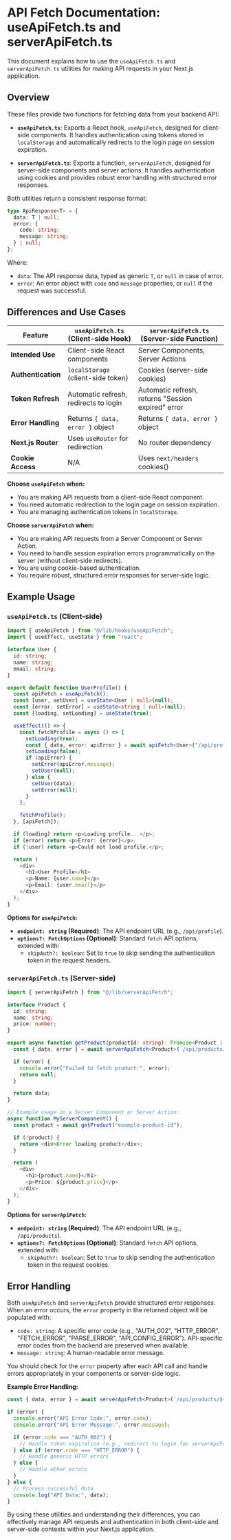 # API Fetch Documentation: useApiFetch.ts and serverApiFetch.ts

This document explains how to use the `useApiFetch.ts` and `serverApiFetch.ts` utilities for making API requests in your Next.js application.

## Overview

These files provide two functions for fetching data from your backend API:

- **`useApiFetch.ts`**:  Exports a React hook, `useApiFetch`, designed for client-side components. It handles authentication using tokens stored in `localStorage` and automatically redirects to the login page on session expiration.

- **`serverApiFetch.ts`**:  Exports a function, `serverApiFetch`, designed for server-side components and server actions. It handles authentication using cookies and provides robust error handling with structured error responses.

Both utilities return a consistent response format:

```typescript
type ApiResponse<T> = {
  data: T | null;
  error: {
    code: string;
    message: string;
  } | null;
};
```

Where:
- `data`:  The API response data, typed as generic `T`, or `null` in case of error.
- `error`: An error object with `code` and `message` properties, or `null` if the request was successful.

## Differences and Use Cases

| Feature             | `useApiFetch.ts` (Client-side Hook) | `serverApiFetch.ts` (Server-side Function) |
|----------------------|------------------------------------|---------------------------------------|
| **Intended Use**    | Client-side React components       | Server Components, Server Actions     |
| **Authentication**  | `localStorage` (client-side token) | Cookies (server-side cookies)         |
| **Token Refresh**   | Automatic refresh, redirects to login | Automatic refresh, returns "Session expired" error |
| **Error Handling**  | Returns `{ data, error }` object    | Returns `{ data, error }` object        |
| **Next.js Router**  | Uses `useRouter` for redirection   | No router dependency                  |
| **Cookie Access**   | N/A                                | Uses `next/headers` cookies()         |

**Choose `useApiFetch` when:**

- You are making API requests from a client-side React component.
- You need automatic redirection to the login page on session expiration.
- You are managing authentication tokens in `localStorage`.

**Choose `serverApiFetch` when:**

- You are making API requests from a Server Component or Server Action.
- You need to handle session expiration errors programmatically on the server (without client-side redirects).
- You are using cookie-based authentication.
- You require robust, structured error responses for server-side logic.

## Example Usage

### `useApiFetch.ts` (Client-side)

```typescript
import { useApiFetch } from "@/lib/hooks/useApiFetch";
import { useEffect, useState } from "react";

interface User {
  id: string;
  name: string;
  email: string;
}

export default function UserProfile() {
  const apiFetch = useApiFetch();
  const [user, setUser] = useState<User | null>(null);
  const [error, setError] = useState<string | null>(null);
  const [loading, setLoading] = useState(true);

  useEffect(() => {
    const fetchProfile = async () => {
      setLoading(true);
      const { data, error: apiError } = await apiFetch<User>("/api/profile");
      setLoading(false);
      if (apiError) {
        setError(apiError.message);
        setUser(null);
      } else {
        setUser(data);
        setError(null);
      }
    };

    fetchProfile();
  }, [apiFetch]);

  if (loading) return <p>Loading profile...</p>;
  if (error) return <p>Error: {error}</p>;
  if (!user) return <p>Could not load profile.</p>;

  return (
    <div>
      <h1>User Profile</h1>
      <p>Name: {user.name}</p>
      <p>Email: {user.email}</p>
    </div>
  );
}
```

**Options for `useApiFetch`:**

- **`endpoint: string` (Required)**: The API endpoint URL (e.g., `/api/profile`).
- **`options?: FetchOptions` (Optional)**:  Standard `fetch` API options, extended with:
    - `skipAuth?: boolean`:  Set to `true` to skip sending the authentication token in the request headers.

### `serverApiFetch.ts` (Server-side)

```typescript
import { serverApiFetch } from "@/lib/serverApiFetch";

interface Product {
  id: string;
  name: string;
  price: number;
}

export async function getProduct(productId: string): Promise<Product | null> {
  const { data, error } = await serverApiFetch<Product>(`/api/products/${productId}`);

  if (error) {
    console.error("Failed to fetch product:", error);
    return null;
  }

  return data;
}

// Example usage in a Server Component or Server Action:
async function MyServerComponent() {
  const product = await getProduct("example-product-id");

  if (!product) {
    return <div>Error loading product</div>;
  }

  return (
    <div>
      <h1>{product.name}</h1>
      <p>Price: ${product.price}</p>
    </div>
  );
}
```

**Options for `serverApiFetch`:**

- **`endpoint: string` (Required)**: The API endpoint URL (e.g., `/api/products`).
- **`options?: FetchOptions` (Optional)**: Standard `fetch` API options, extended with:
    - `skipAuth?: boolean`: Set to `true` to skip sending the authentication token in the request cookies.

## Error Handling

Both `useApiFetch` and `serverApiFetch` provide structured error responses. When an error occurs, the `error` property in the returned object will be populated with:

- `code: string`:  A specific error code (e.g., "AUTH_002", "HTTP_ERROR", "FETCH_ERROR", "PARSE_ERROR", "API_CONFIG_ERROR").  API-specific error codes from the backend are preserved when available.
- `message: string`: A human-readable error message.

You should check for the `error` property after each API call and handle errors appropriately in your components or server-side logic.

**Example Error Handling:**

```typescript
const { data, error } = await serverApiFetch<Product>(`/api/products/${productId}`);

if (error) {
  console.error("API Error Code:", error.code);
  console.error("API Error Message:", error.message);

  if (error.code === "AUTH_002") {
    // Handle token expiration (e.g., redirect to login for serverApiFetch if needed in a Server Action)
  } else if (error.code === "HTTP_ERROR") {
    // Handle generic HTTP errors
  } else {
    // Handle other errors
  }
} else {
  // Process successful data
  console.log("API Data:", data);
}
```

By using these utilities and understanding their differences, you can effectively manage API requests and authentication in both client-side and server-side contexts within your Next.js application.
